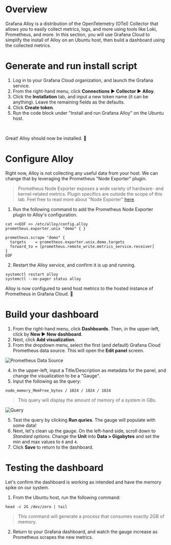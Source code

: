 # Overview

Grafana Alloy is a distribution of the OpenTelemetry (OTel) Collector that allows you to easily collect metrics, logs, and more using tools like Loki, Prometheus, and more. In this section, you will use Grafana Cloud to simplify the install of Alloy on an Ubuntu host, then build a dashboard using the collected metrics.

# Generate and run install script

1. Log in to your Grafana Cloud organization, and launch the Grafana service.
2. From the right-hand menu, click **Connections ▶ Collector ▶ Alloy**. 
3. Click the **Installation** tab, and input a new token name (it can be anything). Leave the remaining fields as the defaults.
4. Click **Create token**.
5. Run the code block under "Install and run Grafana Alloy" on the Ubuntu host.

<br>

Great! Alloy should now be installed. 🎉

# Configure Alloy

Right now, Alloy is not collecting any useful data from your host. We can change that by leveraging the Prometheus "Node Exporter" plugin. 

> Prometheus Node Exporter exposes a wide variety of hardware- and kernel-related metrics. Plugin specifics are outside the scope of this lab. Feel free to read more about "Node Exporter" [here](https://prometheus.io/docs/guides/node-exporter/).

1. Run the following command to add the Prometheus Node Exporter plugin to Alloy's configuration.

  ```
  cat <<EOF >> /etc/alloy/config.alloy
  prometheus.exporter.unix "demo" { }
  
  prometheus.scrape "demo" {
    targets    = prometheus.exporter.unix.demo.targets
    forward_to = [prometheus.remote_write.metrics_service.receiver]
  }
  EOF
  ```

2. Restart the Alloy service, and confirm it is up and running.

  ```
  systemctl restart alloy
  systemctl --no-pager status alloy
  ```

Alloy is now configured to send host metrics to the hosted instance of Prometheus in Grafana Cloud. 🎉

# Build your dashboard

1. From the right-hand menu, click **Dashboards**. Then, in the upper-left, click by **New ▶ New dashboard**.
2. Next, click **Add visualization**.
3. From the dropdown menu, select the first (and default) Grafana Cloud Prometheus data source. This will open the **Edit panel** screen.

  ![Prometheus Data Source](https://i.imgur.com/w8ameGB.png)

4. In the upper-left, input a Title/Description as metadata for the panel, and change the visualization to be a "Gauge". 
5. Input the following as the query:

  ```
  node_memory_MemFree_bytes / 1024 / 1024 / 1024
  ```

  > This query will display the amount of memory of a system in GBs.


  ![Query](https://i.imgur.com/gp1wgiS.png)

5. Test the query by clicking **Run quries**. The gauge will populate with some data!
6. Next, let's clean up the gauge. On the left-hand side, scroll down to _Standard options_. Change the **Unit** into **Data > Gigabytes** and set the min and max values to `0` and `4`. 
7. Click **Save** to return to the dashboard.

# Testing the dashboard

Let's confirm the dashboard is working as intended and have the memory spike on our system.

1. From the Ubuntu host, run the following command:

  ```
  head -c 2G /dev/zero | tail
  ```

  > This command will generate a process that consumes exactly 2GB of memory.

2. Return to your Grafana dashboard, and watch the gauge increase as Prometheus scrapes the new metrics.
